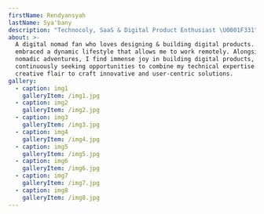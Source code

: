 ```yaml
---
firstName: Rendyansyah
lastName: Sya'bany
description: "Technocoly, SaaS & Digital Product Enthusiast \U0001F331"
about: >-
  A digital nomad fan who loves designing & building digital products. I have
  embraced a dynamic lifestyle that allows me to work remotely. Alongside my
  nomadic adventures, I find immense joy in building digital products,
  continuously seeking opportunities to combine my technical expertise and
  creative flair to craft innovative and user-centric solutions.
gallery:
  - caption: img1
    galleryItem: /img1.jpg
  - caption: img2
    galleryItem: /img2.jpg
  - caption: img3
    galleryItem: /img3.jpg
  - caption: img4
    galleryItem: /img4.jpg
  - caption: img5
    galleryItem: /img5.jpg
  - caption: img6
    galleryItem: /img6.jpg
  - caption: img7
    galleryItem: /img7.jpg
  - caption: img8
    galleryItem: /img8.jpg
---
```
























